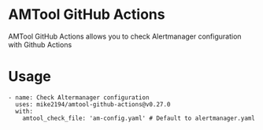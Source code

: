 # AMTool GitHub Actions
AMTool GitHub Actions allows you to check Alertmanager configuration with Github Actions

# Usage
```
- name: Check Altermanager configuration
  uses: mike2194/amtool-github-actions@v0.27.0
  with:
    amtool_check_file: 'am-config.yaml' # Default to alertmanager.yaml
```
